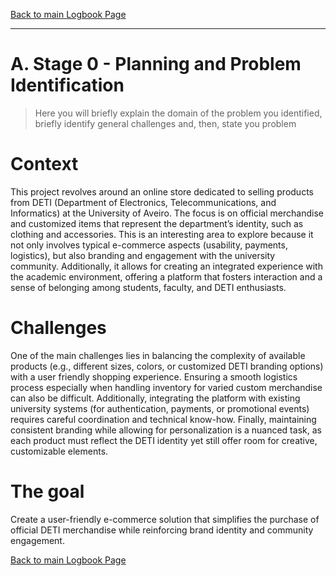 [Back to main Logbook Page](../hci_logbook.md)

---


# A. Stage 0 - Planning and Problem Identification
>	Here you will briefly explain the domain of the problem you identified, briefly identify general challenges and, then, state you problem

# Context
This project revolves around an online store dedicated to selling products from DETI (Department of Electronics, Telecommunications, and Informatics) at the University of Aveiro. The focus is on official merchandise and customized items that represent the department’s identity, such as clothing and accessories. This is an interesting area to explore because it not only involves typical e-commerce aspects (usability, payments, logistics), but also branding and engagement with the university community. Additionally, it allows for creating an integrated experience with the academic environment, offering a platform that fosters interaction and a sense of belonging among students, faculty, and DETI enthusiasts.

# Challenges

One of the main challenges lies in balancing the complexity of available products (e.g., different sizes, colors, or customized DETI branding options) with a user friendly shopping experience. Ensuring a smooth logistics process especially when handling inventory for varied custom merchandise can also be difficult. Additionally, integrating the platform with existing university systems (for authentication, payments, or promotional events) requires careful coordination and technical know-how. Finally, maintaining consistent branding while allowing for personalization is a nuanced task, as each product must reflect the DETI identity yet still offer room for creative, customizable elements.

# The goal
Create a user-friendly e-commerce solution that simplifies the purchase of official DETI merchandise while reinforcing brand identity and community engagement.

[Back to main Logbook Page](hci_logbook.md)